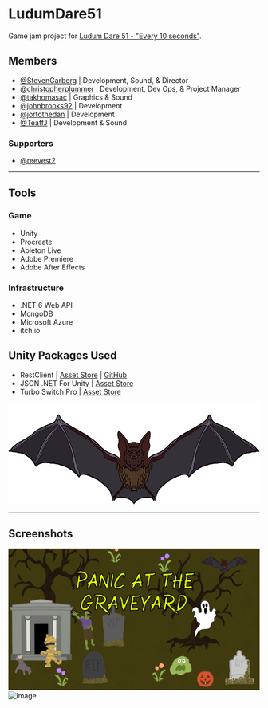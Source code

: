 # LudumDare51
Game jam project for [Ludum Dare 51 - "Every 10 seconds"](https://ldjam.com/events/ludum-dare/51).

## Members
- [@StevenGarberg](https://github.com/StevenGarberg) | Development, Sound, & Director
- [@christopherplummer](https://github.com/christopherplummer) | Development, Dev Ops, & Project Manager
- [@takhomasac](https://github.com/takhomasac) | Graphics & Sound
- [@johnbrooks92](https://github.com/johnbrooks92) | Development
- [@jortothedan](https://github.com/jortothedan) | Development
- [@TeaffJ](https://github.com/TeaffJ) | Development & Sound

### Supporters
- [@reevest2](https://github.com/reevest2)

---

## Tools
### Game
- Unity
- Procreate
- Ableton Live
- Adobe Premiere
- Adobe After Effects
### Infrastructure
- .NET 6 Web API
- MongoDB
- Microsoft Azure
- itch.io

## Unity Packages Used
- RestClient | [Asset Store](https://assetstore.unity.com/packages/tools/network/rest-client-for-unity-102501) | [GitHub](https://github.com/proyecto26/RestClient)
- JSON .NET For Unity | [Asset Store](https://assetstore.unity.com/packages/tools/input-management/json-net-for-unity-11347)
- Turbo Switch Pro | [Asset Store](https://assetstore.unity.com/packages/tools/utilities/turbo-switch-pro-60040)

![](/Unity/Assets/Sprites/bat_2.png)

---

## Screenshots
![image](/Documentation/Images/gameplay.png)
![image](/Documentation/Images/main-menu.png)
